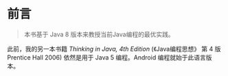 # 前言

> 本书基于 Java 8 版本来教授当前Java编程的最优实践。

此前，我的另一本书籍 *Thinking in Java, 4th Edition* (《Java编程思想》 第 4 版 Prentice Hall 2006) 依然是用于 Java 5 编程。Android 编程就始于此语言版本。